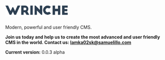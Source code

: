 # <img src="https://raw.githubusercontent.com/lamka02sk/wrinche/dev/assets/system/wrinche-logo-charcoal-small.png" width="200">
Modern, powerful and user friendly CMS.

**Join us today and help us to create the most advanced and user friendly CMS in the world.
Contact us: lamka02sk@samuelillo.com**

**Current version:** 0.0.3 alpha
